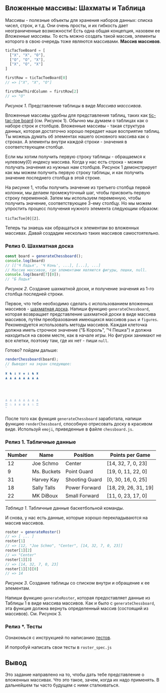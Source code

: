 ## Вложенные массивы: Шахматы и Таблица

Массивы - полезные объекты для хранения наборов данных: списка чисел, строк, и т.д. Они очень просты, и их гибкость дает неограниченные возможности! Есть одна общая концепция, назовем ее *Вложенные массивы*. То есть можно создать такой массив, элементы которого в свою очередь тоже являются массивами. **Массив массивов**.

```javascript
ticTacToeBoard = [
  ["X", "X", "O"],
  ["O", "O", "X"],
  ["X", "O", "X"]
]

firstRow = ticTacToeBoard[0]
// => ["X", "X", "O"]

firstRowThirdColumn = firstRow[2]
// => "O"
```
*Рисунок 1*.  Представление таблицы в виде *Массива масссивов*.

Вложенные массивы удобны для представления таблиц, таких как [tic-tac-toe board](https://en.wikipedia.org/wiki/Tic-tac-toe) (см. Рисунок 1).  Обычно мы думаем о таблицах как о наборе строк и столбцов. Вложенные массивы - такая структура данных, которая достаточно хорошо передает наше восприятие таблиц. Ты можешь думать об элементах нашего основного массива как о строках. А элементы внутри каждой строки - значения в соответствующем столбце.

Если мы хотим получить первую строку таблицы - обращаемся к нулевому(0) индексу массива. Когда у нас есть строка - можем получать значения из нужных нам столбцов. Рисунок 1 демонстрирует как мы можем получить первую строку таблицы, и как получить значение последнего столбца в этой строке.

На рисунке 1, чтобы получить значение из третьего столбца первой колонки, мы делаем промежуточный шаг, чтобы присвоить первую строку переменной. Затем мы используем переменную, чтобы получить значение, соответствующее 3-ему столбцу. Но мы можем упростить процесс получения нужного элемента следующим образом:

`ticTacToe[0][2]`.

Теперь ты знаешь как обращаться к элементам во вложенных массивах. Давай создадим несколько таких массивов самостоятельно.


### Релиз 0. Шахматная доска
```javascript
const board = generateChessboard();
console.log(board)
// [['Ч Ладья', 'Ч Конь', ...], [...], ...] 
// Массив массивов, где элементами являются фигуры, пешки, null.
console.log(board[7][0]);
// "Б Ладья"
```
*Рисунок 2*.  Создание шахматной доски, и получение значения из 1-го столбца последней строки.

Первое, что тебе необходимо сделать с использованием вложенных массивов - [шахматная доска](https://en.wikipedia.org/wiki/Chess#Rules). Напиши функцию `generateChessboard`, которая возвращает представление шахматной доски в виде массива массивов, путём преобразования имеющихся массивов `paws` и `figures`. Рекомендуется использовать методы массивов. Каждая клеточка должна иметь строчное значение ("Б Король", "Ч Пешка") и должна находиться на своем месте, как в начале игры. Но фигурки занимают не все клетки, поэтому там, где их нет - пиши `null`.

Готово? пойдем дальше:

```javascript
renderChessboard(board);
// Выведет на экран следующее:
`
♜ ♞ ♝ ♛ ♚ ♝ ♞ ♜
♟ ♟ ♟ ♟ ♟ ♟ ♟ ♟




♙ ♙ ♙ ♙ ♙ ♙ ♙ ♙       
♖ ♘ ♗ ♕ ♔ ♗ ♘ ♖
`
```

После того как функция `generateChessboard` заработала, напиши функцию `renderChessboard`, способную отрисовать доску в красивом виде. Используй `emoji`, приведенные в файле `chessboard.js`.


### Релиз 1. Табличные данные

| Number  | Name        | Position       | Points per Game      |
|---------|-------------|----------------|----------------------|
| 12      | Joe Schmo   | Center         | [14, 32, 7, 0, 23]   |
| 9       | Ms. Buckets | Point Guard    | [19, 0, 11, 22, 0]   |
| 31      | Harvey Kay  | Shooting Guard | [0, 30, 16, 0, 25]   |
| 18      | Sally Talls | Power Forward  | [18, 29, 26, 31, 19] |
| 22      | MK DiBoux   | Small Forward  | [11, 0, 23, 17, 0]   |

*Таблица 1*.  Табличные данные баскетбольной команды.



И снова, у нас есть данные, которые хорошо перекладываются на массив массивов.

```javascript
roster = generateRoster()
// => [ ... ]
roster[1]
// => [12, "Joe Schmo", "Center", [14, 32, 7, 0, 23]]
roster[1][2]
// => "Center"
roster[1][3]
// => [14, 32, 7, 0, 23]
roster[1][3][0]
// => 14
```
*Рисунок 3*.  Создание таблицы со списком внутри и обращение к ее элементам.

Напиши функцию `generateRoster`, которая предоставляет данные из Таблицы 1 в виде массива массивов. Как и было с `generateChessboard`, эта функция должна вернуть определенный массив (состоящий из массивов). См. Рисунок 3.

### Релиз *. Тесты
Ознакомься с инструкцией по написанию [тестов](https://github.com/Elbrus-Bootcamp/manuals/blob/master/how-to-use-jasmine.md).

И попробуй написать свои тесты в `roster_spec.js`

## Вывод

Это задание направлено на то, чтобы дать тебе представление о вложенных массивах. Что это такое, зачем, когда их надо применять. В дальнейшем ты часто будущем с ними сталкиваться.
